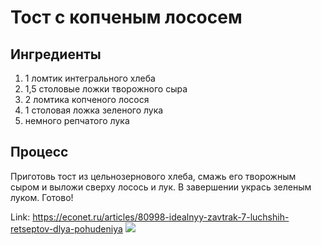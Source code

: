 # Тост с копченым лососем

## Ингредиенты

1. 1 ломтик интегрального хлеба
2. 1,5 столовые ложки творожного сыра
3. 2 ломтика копченого лосося
4. 1 столовая ложка зеленого лука
5. немного репчатого лука

## Процесс

Приготовь тост из цельнозернового хлеба, смажь его творожным сыром и выложи сверху лосось и лук. В завершении укрась зеленым луком. Готово!

Link: https://econet.ru/articles/80998-idealnyy-zavtrak-7-luchshih-retseptov-dlya-pohudeniya
![](https://econet.ru/uploads/pictures/148659/content_toast_with_smoked_salmon__econet_ru.jpg)
